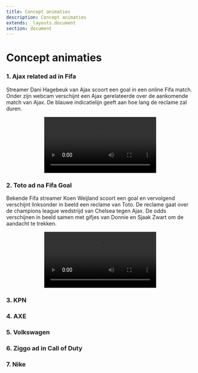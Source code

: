 ```yaml
---
title: Concept animaties
description: Concept animaties
extends: _layouts.document
section: document
---
```

# Concept animaties

### 1. Ajax related ad in Fifa
Streamer Dani Hagebeuk van Ajax scoort een goal in een online Fifa match. Onder zijn webcam verschijnt een Ajax gerelateerde over de aankomende match van Ajax. De blauwe indicatielijn geeft aan hoe lang de reclame zal duren. 
<div align="center" class="embed-responsive embed-responsive-16by9">
    <video loop controls class="embed-responsive-item">
        <source src="/assets/video/ajax-fifa-goal.mp4" type="video/mp4">
    </video>
</div>

### 2. Toto ad na Fifa Goal
Bekende Fifa streamer Koen Weijland scoort een goal en vervolgend verschijnt linksonder in beeld een reclame van Toto. De reclame gaat over de champions league wedstrijd van Chelsea tegen Ajax. De odds verschijnen in beeld samen met gifjes van Donnie en Sjaak Zwart om de aandacht te trekken. 
<div align="center" class="embed-responsive embed-responsive-16by9">
    <video loop controls class="embed-responsive-item">
        <source src="/assets/video/toto-concept-animatie.mp4" type="video/mp4">
    </video>
</div>

### 3. KPN 

### 4. AXE

### 5. Volkswagen

### 6. Ziggo ad in Call of Duty 

### 7. Nike 
